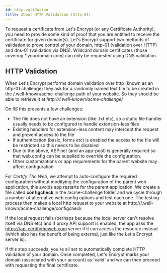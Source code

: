 ```yaml
---
id: http-validation
title: About HTTP Validation (http-01)
---
```


To request a certificate from Let's Encrypt (or any Certificate Authority), you need to provide some kind of proof that you are entitled to receive the certificate for given domain(s). Let's Encrypt support two methods of validation to prove control of your domain, http-01 (validation over HTTP) and dns-01 (validation via DNS). Wildcard domain certificates (those covering *.yourdomain.com) can only be requested using DNS validation.

## HTTP Validation
When Let's Encrypt performs domain validation over http (known as an http-01 challenge) they ask for a randomly named text file to be created in the /.well-known/acme-challenge path of your website. So they should be able to retrieve it at *http://<yourdomain>/.well-known/acme-challenge/<filename>*

On *IIS* this presents a few challenges:

* The file does not have an extension (like .txt etc), so a static file handler usually needs to be configured to handle extension-less files
* Existing handlers for extension-less content may intercept the request and prevent access to the file
* If authentication (basic, forms etc) is enabled the access to the file will be restricted so this needs to be disabled
* Due to the above, ASP.net (and an app-pool) is generally required so that web.config can be supplied to override the configuration.
* Other customizations or app requirements for the parent website may affect configuration

For *Certify The Web*, we attempt to auto-configure the required configuration without modifying the configuration of the parent web application, 
this avoids app restarts for the parent application. We create a file called **configcheck** in the /acme-challenge folder and
we cycle through a number of alternative web.config options and test each one. The testing process then makes a local http request to your website at http://<yourdomain>/.well-known/acme-challenge/configcheck

If the local request fails (perhaps because the local server can't resolve itself via DNS etc) and if proxy API support is enabled, the app asks
the https://api.certifytheweb.com server if it can access the resource instead (which also has the benefit of being external, just like the Let's Encrypt server is).

If this step succeeds, you're all set to automatically complete HTTP validation of your domain. Once completed, Let's Encrypt marks your domain (associated with your account) as 'valid' and we can then proceed with requesting the final certificate.

